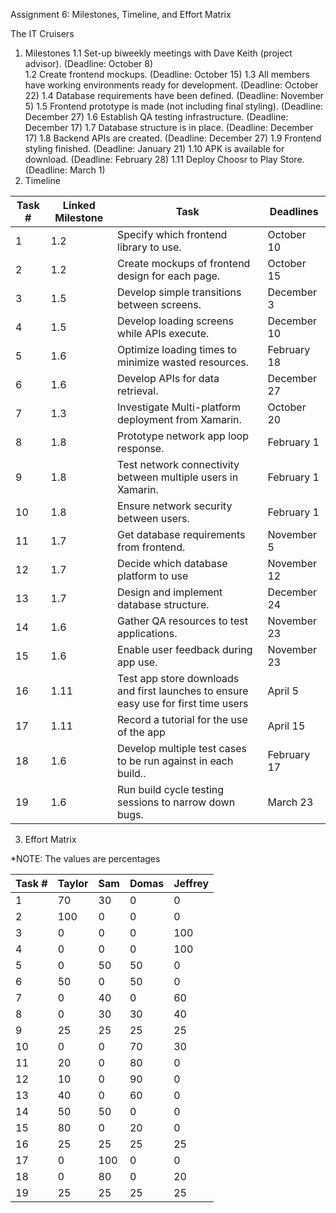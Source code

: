 Assignment 6: Milestones, Timeline, and Effort Matrix

The IT Cruisers

1. Milestones
  1.1 Set-up biweekly meetings with Dave Keith (project advisor). (Deadline: October 8) <br />
  1.2 Create frontend mockups. (Deadline: October 15)
  1.3 All members have working environments ready for development. (Deadline: October 22)
  1.4 Database requirements have been defined. (Deadline: November 5)
  1.5 Frontend prototype is made (not including final styling). (Deadline: December 27)
  1.6 Establish QA testing infrastructure. (Deadline: December 17)
  1.7 Database structure is in place. (Deadline: December 17)
  1.8 Backend APIs are created. (Deadline: December 27)
  1.9 Frontend styling finished. (Deadline: January 21)
  1.10 APK is available for download. (Deadline: February 28)
  1.11 Deploy Choosr to Play Store. (Deadline: March 1)
2. Timeline

| **Task #** | **Linked Milestone** | **Task** | **Deadlines** |
| --- | --- | --- | --- |
| 1 | 1.2 | Specify which frontend library to use. | October 10 |
| 2 | 1.2 | Create mockups of frontend design for each page. | October 15 |
| 3 | 1.5 | Develop simple transitions between screens. | December 3 |
| 4 | 1.5 | Develop loading screens while APIs execute. | December 10 |
| 5 | 1.6 | Optimize loading times to minimize wasted resources. | February 18 |
| 6 | 1.6 | Develop APIs for data retrieval. | December 27 |
| 7 | 1.3 | Investigate Multi-platform deployment from Xamarin. | October 20 |
| 8 | 1.8 | Prototype network app loop response. | February 1 |
| 9 | 1.8 | Test network connectivity between multiple users in Xamarin. | February 1 |
| 10 | 1.8 | Ensure network security between users. | February 1 |
| 11 | 1.7 | Get database requirements from frontend. | November 5 |
| 12 | 1.7 | Decide which database platform to use | November 12 |
| 13 | 1.7 | Design and implement database structure. | December 24 |
| 14 | 1.6 | Gather QA resources to test applications. | November 23 |
| 15 | 1.6 | Enable user feedback during app use. | November 23 |
| 16 | 1.11 | Test app store downloads and first launches to ensure easy use for first time users | April 5 |
| 17 | 1.11 | Record a tutorial for the use of the app | April 15 |
| 18 | 1.6 | Develop multiple test cases to be run against in each build.. | February 17 |
| 19 | 1.6 | Run build cycle testing sessions to narrow down bugs. | March 23 |

3. Effort Matrix

\*NOTE: The values are percentages

| **Task #** | **Taylor** | **Sam** | **Domas** | **Jeffrey** |
| --- | --- | --- | --- | --- |
| 1 | 70 | 30 | 0 | 0 |
| 2 | 100 | 0 | 0 | 0 |
| 3 | 0 | 0 | 0 | 100 |
| 4 | 0 | 0 | 0 | 100 |
| 5 | 0 | 50 | 50 | 0 |
| 6 | 50 | 0 | 50 | 0 |
| 7 | 0 | 40 | 0 | 60 |
| 8 | 0 | 30 | 30 | 40 |
| 9 | 25 | 25 | 25 | 25 |
| 10 | 0 | 0 | 70 | 30 |
| 11 | 20 | 0 | 80 | 0 |
| 12 | 10 | 0 | 90 | 0 |
| 13 | 40 | 0 | 60 | 0 |
| 14 | 50 | 50 | 0 | 0 |
| 15 | 80 | 0 | 20 | 0 |
| 16 | 25 | 25 | 25 | 25 |
| 17 | 0 | 100 | 0 | 0 |
| 18 | 0 | 80 | 0 | 20 |
| 19 | 25 | 25 | 25 | 25 |
